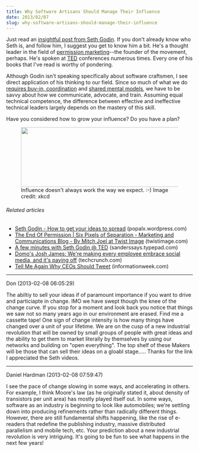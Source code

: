 ```yaml
---
title: Why Software Artisans Should Manage Their Influence
date: 2013/02/07
slug: why-software-artisans-should-manage-their-influence
---
```


Just read an <a href="http://sethgodin.typepad.com/seths_blog/2013/02/scarcity-and-abundance-in-the-digital-age.html" target="_blank">insightful post from Seth Godin</a>. If you don't already know who Seth is, and follow him, I suggest you get to know him a bit. He's a thought leader in the field of <a class="zem_slink" title="Permission marketing" href="http://en.wikipedia.org/wiki/Permission_marketing" target="_blank" rel="wikipedia">permission marketing</a>--the founder of the movement, perhaps. He's spoken at <a class="zem_slink" title="TED (conference)" href="http://www.ted.com" target="_blank" rel="homepage">TED</a> conferences numerous times. Every one of his books that I've read is worthy of pondering.

Although Godin isn't speaking specifically about software craftsmen, I see direct application of his thinking to our field. Since so much of what we do <a title="Smart Geeks Think Like Cheerleaders" href="../../../2013/02/05/smart-geeks-think-like-cheerleaders/" target="_blank">requires buy-in, coordination</a> and <a title="Why Mental Models Matter" href="../../../2012/11/05/why-mental-models-matter/" target="_blank">shared mental models</a>, we have to be savvy about how we communicate, advocate, and train. Assuming equal technical competence, the difference between effective and ineffective technical leaders largely depends on the mastery of this skill.

Have you considered how to grow your influence? Do you have a plan?

<figure><img src="http://imgs.xkcd.com/comics/bridge.png" width="500" height="161" /><figcaption>Influence doesn't always work the way we expect. :-) Image credit: xkcd</figcaption></figure>
<h6 class="zemanta-related-title" style="font-size:1em;">Related articles</h6>
<ul class="zemanta-article-ul">
	<li class="zemanta-article-ul-li"><a href="http://popalx.wordpress.com/2013/01/09/seth-godin-how-to-get-your-ideas-to-spread/" target="_blank">Seth Godin - How to get your ideas to spread</a> (popalx.wordpress.com)</li>
	<li class="zemanta-article-ul-li"><a href="http://www.twistimage.com/blog/archives/the-end-of-permission/" target="_blank">The End Of Permission | Six Pixels of Separation - Marketing and Communications Blog - By Mitch Joel at Twist Image</a> (twistimage.com)</li>
	<li class="zemanta-article-ul-li"><a href="http://sanderssays.typepad.com/sanders_says/2010/02/a-few-minutes-with-seth-godin-ted.html" target="_blank">A few minutes with Seth Godin @ TED</a> (sanderssays.typepad.com)</li>
	<li class="zemanta-article-ul-li"><a href="http://techcrunch.com/2012/06/23/domo-social-josh-james/" target="_blank">Domo's Josh James: We're making every employee embrace social media, and it's paying off</a> (techcrunch.com)</li>
	<li class="zemanta-article-ul-li"><a href="http://www.informationweek.com/global-cio/interviews/tell-me-again-why-ceos-should-tweet/240144283?cid=RSSfeed_IWK_All" target="_blank">Tell Me Again Why CEOs Should Tweet</a> (informationweek.com)</li>
</ul>

---

Don (2013-02-08 06:05:29)

The abiltiy to sell your ideas if of paramount importance if you want to drive and particiapte in change.
IMO we have swept though the knee of the change curve. If you stop for a moment and look back you notice that things we saw not so many years ago in our environment are erased. Find me a cassette tape! One sign of change intensity is how many things have changed over a unit of your lifetime.
We are on the cusp of a new industrial revolution that will be owned by small groups of people with great ideas and the ability to get them to market literally by themselves by using our networks and building on "open everything".
The top shelf of these Makers will be those that can sell their ideas on a gloabl stage.....  Thanks for the link I appreciated the Seth videos.

---

Daniel Hardman (2013-02-08 07:59:47)

I see the pace of change slowing in some ways, and accelerating in others. For example, I think Moore's law (as he originally stated it, about density of transistors per unit area) has mostly played itself out. In some ways, software as an industry is beginning to look like automobiles; we're settling down into producing refinements rather than radically different things. However, there are still fundamental shifts happening, like the rise of e-readers that redefine the publishing industry, massive distributed parallelism and mobile tech, etc. Your prediction about a new industrial revolution is very intriguing. It's going to be fun to see what happens in the next few years!